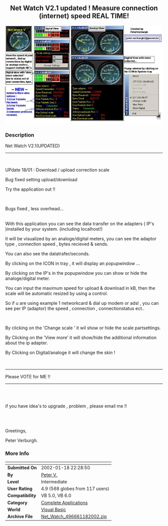 ﻿<div align="center">

## Net Watch V2\.1 updated \! Measure connection \(internet\) speed REAL TIME\!

<img src="PIC20018141133143182.jpg">
</div>

### Description

Net Watch V2.1(UPDATED) <BR>

----

<BR>

UPdate 18/01 : Download / upload correction scale

Bug fixed setting upload/download<BR>

Try the application out !! <BR>

<BR>

Bugs fixed , less overhead...<BR><BR>

With this application you can see the data transfer on the adapters ( IP's )installed by your system. (including localhost!)<BR>

It will be visualized by an analoge/digital meters, you can see the adaptor type , connection speed , bytes recieved & sends.<BR>

You can also see the datatrafer/seconds.<BR>

By clicking on the ICON in tray , it will display an popupwindow ...<BR>

By clicking on the IP's in the popupwindow you can show or hide the analoge/digital meter.

You can input the maximum speed for upload & download in kB, then the scale will be automatic resized by using a control.

So if u are using example 1 networkcard & dial up modem or adsl , you can see per IP (adaptor) the speed , connection , connectionstatus ect..<BR>

<BR>

By clicking on the 'Change scale ' it wil show or hide the scale partsettings.<BR>

By Clicking on the 'View more' it will show/hide the additional information about the ip adapter.<BR>

By Clicking on Digital/analoge it will change the skin !<BR>

<BR>

----

Please VOTE for ME !! 

----

<BR>

<BR>

if you have idea's to upgrade , problem , please email me !!

<BR>

<BR>

Greetings,

Peter Verburgh.
 
### More Info
 


<span>             |<span>
---                |---
**Submitted On**   |2002-01-18 22:28:50
**By**             |[Peter V\.](https://github.com/Planet-Source-Code/PSCIndex/blob/master/ByAuthor/peter-v.md)
**Level**          |Intermediate
**User Rating**    |4.9 (568 globes from 117 users)
**Compatibility**  |VB 5\.0, VB 6\.0
**Category**       |[Complete Applications](https://github.com/Planet-Source-Code/PSCIndex/blob/master/ByCategory/complete-applications__1-27.md)
**World**          |[Visual Basic](https://github.com/Planet-Source-Code/PSCIndex/blob/master/ByWorld/visual-basic.md)
**Archive File**   |[Net\_Watch\_496661182002\.zip](https://github.com/Planet-Source-Code/peter-v-net-watch-v2-1-updated-measure-connection-internet-speed-real-time__1-25752/archive/master.zip)








